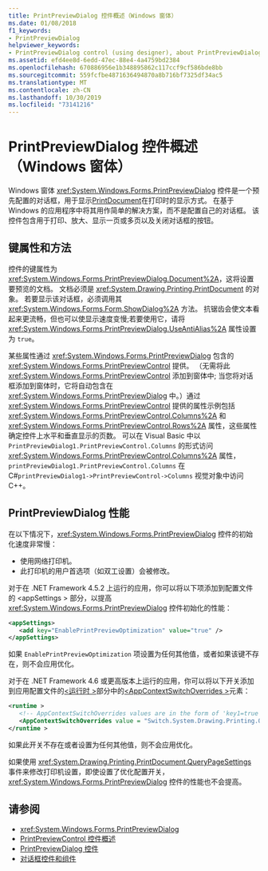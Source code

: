```yaml
---
title: PrintPreviewDialog 控件概述（Windows 窗体）
ms.date: 01/08/2018
f1_keywords:
- PrintPreviewDialog
helpviewer_keywords:
- PrintPreviewDialog control (using designer), about PrintPreviewDialog
ms.assetid: efd4ee8d-6edd-47ec-88e4-4a4759bd2384
ms.openlocfilehash: 670886956e1b348895862c117ccf9cf586bde8bb
ms.sourcegitcommit: 559fcfbe4871636494870a8b716bf7325df34ac5
ms.translationtype: MT
ms.contentlocale: zh-CN
ms.lasthandoff: 10/30/2019
ms.locfileid: "73141216"
---
```

# <a name="printpreviewdialog-control-overview-windows-forms"></a>PrintPreviewDialog 控件概述（Windows 窗体）

Windows 窗体 <xref:System.Windows.Forms.PrintPreviewDialog> 控件是一个预先配置的对话框，用于显示[PrintDocument](printdocument-component-windows-forms.md)在打印时的显示方式。 在基于 Windows 的应用程序中将其用作简单的解决方案，而不是配置自己的对话框。 该控件包含用于打印、放大、显示一页或多页以及关闭对话框的按钮。

## <a name="key-properties-and-methods"></a>键属性和方法

控件的键属性为 <xref:System.Windows.Forms.PrintPreviewDialog.Document%2A>，这将设置要预览的文档。 文档必须是 <xref:System.Drawing.Printing.PrintDocument> 的对象。 若要显示该对话框，必须调用其 <xref:System.Windows.Forms.Form.ShowDialog%2A> 方法。 抗锯齿会使文本看起来更流畅，但也可以使显示速度变慢;若要使用它，请将 <xref:System.Windows.Forms.PrintPreviewDialog.UseAntiAlias%2A> 属性设置为 `true`。

某些属性通过 <xref:System.Windows.Forms.PrintPreviewDialog> 包含的 <xref:System.Windows.Forms.PrintPreviewControl> 提供。 （无需将此 <xref:System.Windows.Forms.PrintPreviewControl> 添加到窗体中; 当您将对话框添加到窗体时，它将自动包含在 <xref:System.Windows.Forms.PrintPreviewDialog> 中。）通过 <xref:System.Windows.Forms.PrintPreviewControl> 提供的属性示例包括 <xref:System.Windows.Forms.PrintPreviewControl.Columns%2A> 和 <xref:System.Windows.Forms.PrintPreviewControl.Rows%2A> 属性，这些属性确定控件上水平和垂直显示的页数。 可以在 Visual Basic 中以 `PrintPreviewDialog1.PrintPreviewControl.Columns` 的形式访问 <xref:System.Windows.Forms.PrintPreviewControl.Columns%2A> 属性，`printPreviewDialog1.PrintPreviewControl.Columns` 在C#`printPreviewDialog1->PrintPreviewControl->Columns` 视觉对象中访问C++。

## <a name="printpreviewdialog-performance"></a>PrintPreviewDialog 性能

在以下情况下，<xref:System.Windows.Forms.PrintPreviewDialog> 控件的初始化速度非常慢：

- 使用网络打印机。
- 此打印机的用户首选项（如双工设置）会被修改。

对于在 .NET Framework 4.5.2 上运行的应用，你可以将以下项添加到配置文件的 \<appSettings > 部分，以提高 <xref:System.Windows.Forms.PrintPreviewDialog> 控件初始化的性能：

```xml
<appSettings>
   <add key="EnablePrintPreviewOptimization" value="true" />
</appSettings>
```

如果 `EnablePrintPreviewOptimization` 项设置为任何其他值，或者如果该键不存在，则不会应用优化。

对于在 .NET Framework 4.6 或更高版本上运行的应用，你可以将以下开关添加到应用配置文件的[\<运行时 >](../../configure-apps/file-schema/runtime/index.md)部分中的[\<AppContextSwitchOverrides >](../../configure-apps/file-schema/runtime/appcontextswitchoverrides-element.md)元素：

```xml
<runtime >
   <!-- AppContextSwitchOverrides values are in the form of 'key1=true|false;key2=true|false -->
   <AppContextSwitchOverrides value = "Switch.System.Drawing.Printing.OptimizePrintPreview=true" />
</runtime >
```

如果此开关不存在或者设置为任何其他值，则不会应用优化。

如果使用 <xref:System.Drawing.Printing.PrintDocument.QueryPageSettings> 事件来修改打印机设置，即使设置了优化配置开关，<xref:System.Windows.Forms.PrintPreviewDialog> 控件的性能也不会提高。

## <a name="see-also"></a>请参阅

- <xref:System.Windows.Forms.PrintPreviewDialog>
- [PrintPreviewControl 控件概述](printpreviewcontrol-control-overview-windows-forms.md)
- [PrintPreviewDialog 控件](printpreviewdialog-control-windows-forms.md)
- [对话框控件和组件](dialog-box-controls-and-components-windows-forms.md)

